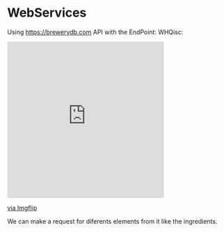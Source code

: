 # WebServices

Using https://brewerydb.com API  with the EndPoint: WHQisc:

<div style="width:360px;max-width:100%;"><div style="height:0;padding-bottom:100%;position:relative;"><iframe width="360" height="360" style="position:absolute;top:0;left:0;width:100%;height:100%;" frameBorder="0" src="https://imgflip.com/embed/3rg21i"></iframe></div><p><a href="https://imgflip.com/gif/3rg21i">via Imgflip</a></p></div>

We can make a request for diferents elements from it like the ingredients.
